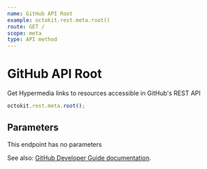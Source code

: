 ```yaml
---
name: GitHub API Root
example: octokit.rest.meta.root()
route: GET /
scope: meta
type: API method
---
```


# GitHub API Root

Get Hypermedia links to resources accessible in GitHub's REST API

```js
octokit.rest.meta.root();
```

## Parameters

This endpoint has no parameters

See also: [GitHub Developer Guide documentation]().
